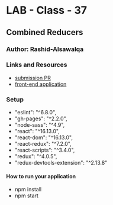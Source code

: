 # LAB - Class - 37

## Combined Reducers

### Author: Rashid-Alsawalqa

### Links and Resources

- [submission PR](https://github.com/401-advanced-javascript-Rashid/Lab-Class-37/pull/1)
- [front-end application]()

### Setup

 -   "eslint": "^6.8.0",
 -   "gh-pages": "^2.2.0",
 -   "node-sass": "^4.9",
 -   "react": "^16.13.0",
 -   "react-dom": "^16.13.0",
 -   "react-redux": "^7.2.0",
 -   "react-scripts": "^3.4.0",
 -   "redux": "^4.0.5",
 -   "redux-devtools-extension": "^2.13.8"

#### How to run your application 

- npm install
- npm start


